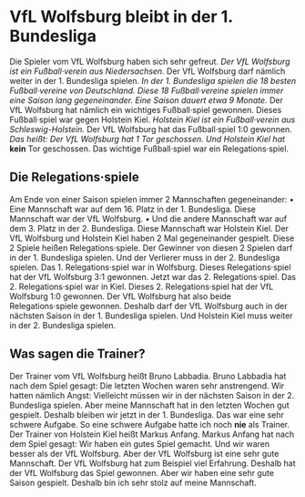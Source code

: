 # VfL Wolfsburg bleibt in der 1. Bundesliga

Die Spieler vom VfL Wolfsburg haben sich sehr gefreut. 
*Der VfL Wolfsburg ist ein Fußball·verein aus Niedersachsen.* Der VfL Wolfsburg darf nämlich weiter in der 1. Bundesliga spielen. 
*In der 1. Bundesliga spielen die 18 besten Fußball·vereine von Deutschland.* 
*Diese 18 Fußball·vereine spielen immer eine Saison lang gegeneinander.* 
*Eine Saison dauert etwa 9 Monate.* Der VfL Wolfsburg hat nämlich ein wichtiges Fußball·spiel gewonnen. Dieses Fußball·spiel war gegen Holstein Kiel. 
*Holstein Kiel ist ein Fußball·verein aus Schleswig-Holstein.* Der VfL Wolfsburg hat das Fußball·spiel 1:0 gewonnen. *Das heißt:* 
*Der VfL Wolfsburg hat 1 Tor geschossen.* 
*Und Holstein Kiel hat* **kein** Tor geschossen. Das wichtige Fußball·spiel war ein Relegations·spiel. 

## Die Relegations·spiele
Am Ende von einer Saison spielen immer 2 Mannschaften gegeneinander: • Eine Mannschaft war auf dem 16. Platz in der 1. Bundesliga. Diese Mannschaft war der VfL Wolfsburg. • Und die andere Mannschaft war auf dem 3. Platz in der 2. Bundesliga. Diese Mannschaft war Holstein Kiel. Der VfL Wolfsburg und Holstein Kiel haben 2 Mal gegeneinander gespielt. Diese 2 Spiele heißen Relegations·spiele. Der Gewinner von diesen 2 Spielen darf in der 1. Bundesliga spielen. Und der Verlierer muss in der 2. Bundesliga spielen. 
Das 1. Relegations·spiel war in Wolfsburg. Dieses Relegations·spiel hat der VfL Wolfsburg 3:1 gewonnen. Jetzt war das 2. Relegations·spiel. Das 2. Relegations·spiel war in Kiel. Dieses 2. Relegations·spiel hat der VfL Wolfsburg 1:0 gewonnen. Der VfL Wolfsburg hat also beide Relegations·spiele gewonnen. Deshalb darf der VfL Wolfsburg auch in der nächsten Saison in der 1. Bundesliga spielen. Und Holstein Kiel muss weiter in der 2. Bundesliga spielen. 

## Was sagen die Trainer?
Der Trainer vom VfL Wolfsburg heißt Bruno Labbadia. Bruno Labbadia hat nach dem Spiel gesagt: Die letzten Wochen waren sehr anstrengend. Wir hatten nämlich Angst: Vielleicht müssen wir in der nächsten Saison in der 2. Bundesliga spielen. Aber meine Mannschaft hat in den letzten Wochen gut gespielt. Deshalb bleiben wir jetzt in der 1. Bundesliga. Das war eine sehr schwere Aufgabe. So eine schwere Aufgabe hatte ich noch **nie** als Trainer. 
Der Trainer von Holstein Kiel heißt Markus Anfang. Markus Anfang hat nach dem Spiel gesagt: Wir haben ein gutes Spiel gemacht. Und wir waren besser als der VfL Wolfsburg. Aber der VfL Wolfsburg ist eine sehr gute Mannschaft. Der VfL Wolfsburg hat zum Beispiel viel Erfahrung. Deshalb hat der VfL Wolfsburg das Spiel gewonnen. Aber wir haben eine sehr gute Saison gespielt. Deshalb bin ich sehr stolz auf meine Mannschaft. 
